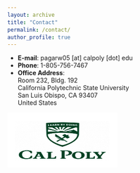 ```yaml
---
layout: archive
title: "Contact"
permalink: /contact/
author_profile: true
---
```


- **E-mail**: pagarw05 [at] calpoly [dot] edu
- **Phone**: 1-805-756-7467
- **Office Address**: \
Room 232, Bldg. 192 \
California Polytechnic State University \
San Luis Obispo, CA  93407 \
United States

<img src="/images/calpoly-logo.png" alt="calpoly-logo" width="250" height="125">


